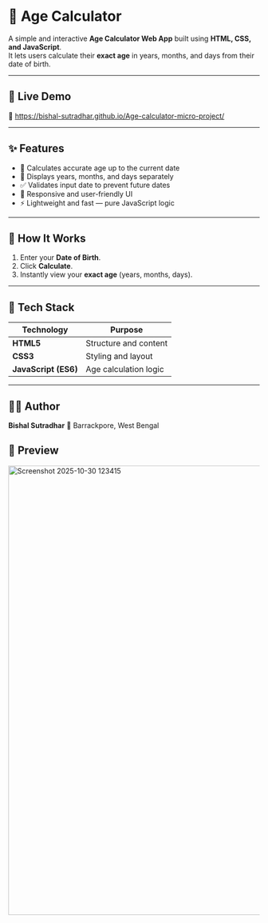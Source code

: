 # 🧮 Age Calculator

A simple and interactive **Age Calculator Web App** built using **HTML, CSS, and JavaScript**.  
It lets users calculate their **exact age** in years, months, and days from their date of birth.

---

## 🚀 Live Demo
🔗 https://bishal-sutradhar.github.io/Age-calculator-micro-project/

---

## ✨ Features
- 📅 Calculates accurate age up to the current date  
- 🎂 Displays years, months, and days separately  
- ✅ Validates input date to prevent future dates  
- 📱 Responsive and user-friendly UI  
- ⚡ Lightweight and fast — pure JavaScript logic

---

## 🧮 How It Works
1. Enter your **Date of Birth**.  
2. Click **Calculate**.  
3. Instantly view your **exact age** (years, months, days).

---

## 🧰 Tech Stack
| Technology | Purpose |
|-------------|----------|
| **HTML5** | Structure and content |
| **CSS3** | Styling and layout |
| **JavaScript (ES6)** | Age calculation logic |

---

## 👨‍💻 Author
**Bishal Sutradhar**
📍 Barrackpore, West Bengal

## 📸 Preview
<img width="1035" height="899" alt="Screenshot 2025-10-30 123415" src="https://github.com/user-attachments/assets/0453f272-435b-449c-a93c-6f4f401d2d7f" />

